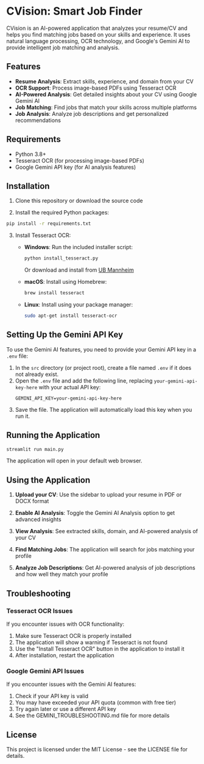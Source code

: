 # CVision: Smart Job Finder

CVision is an AI-powered application that analyzes your resume/CV and helps you find matching jobs based on your skills and experience. It uses natural language processing, OCR technology, and Google's Gemini AI to provide intelligent job matching and analysis.

## Features

- **Resume Analysis**: Extract skills, experience, and domain from your CV
- **OCR Support**: Process image-based PDFs using Tesseract OCR
- **AI-Powered Analysis**: Get detailed insights about your CV using Google Gemini AI
- **Job Matching**: Find jobs that match your skills across multiple platforms
- **Job Analysis**: Analyze job descriptions and get personalized recommendations

## Requirements

- Python 3.8+
- Tesseract OCR (for processing image-based PDFs)
- Google Gemini API key (for AI analysis features)

## Installation

1. Clone this repository or download the source code

2. Install the required Python packages:

```bash
pip install -r requirements.txt
```

3. Install Tesseract OCR:

   - **Windows**: Run the included installer script:
     ```bash
     python install_tesseract.py
     ```
     Or download and install from [UB Mannheim](https://github.com/UB-Mannheim/tesseract/wiki)
   
   - **macOS**: Install using Homebrew:
     ```bash
     brew install tesseract
     ```
   
   - **Linux**: Install using your package manager:
     ```bash
     sudo apt-get install tesseract-ocr
     ```

## Setting Up the Gemini API Key

To use the Gemini AI features, you need to provide your Gemini API key in a `.env` file:

1. In the `src` directory (or project root), create a file named `.env` if it does not already exist.
2. Open the `.env` file and add the following line, replacing `your-gemini-api-key-here` with your actual API key:
   ```
   GEMINI_API_KEY=your-gemini-api-key-here
   ```
3. Save the file. The application will automatically load this key when you run it.

## Running the Application

```bash
streamlit run main.py
```

The application will open in your default web browser.

## Using the Application

1. **Upload your CV**: Use the sidebar to upload your resume in PDF or DOCX format

2. **Enable AI Analysis**: Toggle the Gemini AI Analysis option to get advanced insights

3. **View Analysis**: See extracted skills, domain, and AI-powered analysis of your CV

4. **Find Matching Jobs**: The application will search for jobs matching your profile

5. **Analyze Job Descriptions**: Get AI-powered analysis of job descriptions and how well they match your profile

## Troubleshooting

### Tesseract OCR Issues

If you encounter issues with OCR functionality:

1. Make sure Tesseract OCR is properly installed
2. The application will show a warning if Tesseract is not found
3. Use the "Install Tesseract OCR" button in the application to install it
4. After installation, restart the application

### Google Gemini API Issues

If you encounter issues with the Gemini AI features:

1. Check if your API key is valid
2. You may have exceeded your API quota (common with free tier)
3. Try again later or use a different API key
4. See the GEMINI_TROUBLESHOOTING.md file for more details

## License

This project is licensed under the MIT License - see the LICENSE file for details.